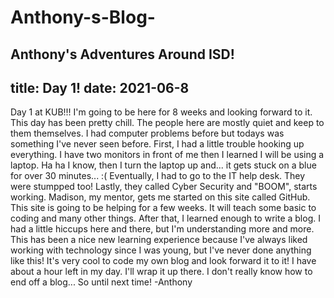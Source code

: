 # Anthony-s-Blog-
Anthony's Adventures Around ISD!
---
title: Day 1!
date:  2021-06-8
---
Day 1 at KUB!!! I'm going to be here for 8 weeks and looking forward to it. This day has been pretty chill. The people here are mostly quiet and keep to them themselves. I had computer problems before but todays was something I've never seen before. First, I had a little trouble hooking up everything. I have two monitors in front of me then I learned I will be using a laptop. Ha ha I know, then I turn the laptop up and... it gets stuck on a blue for over 30 minutes... :( Eventually, I had to go to the IT help desk. They were stumpped too! Lastly, they called Cyber Security and "BOOM", starts working. Madison, my mentor, gets me started on this site called GitHub. This site is going to be helping for a few weeks. It will teach some basic to coding and many other things. After that, I learned enough to write a blog. I had a little hiccups here and there, but I'm understanding more and more. This has been a nice new learning experience because I've always liked working with technology since I was young, but I've never done anything like this! It's very cool to code my own blog and look forward it to it! I have about a hour left in my day. I'll wrap it up there. I don't really know how to end off a blog... So until next time! -Anthony
